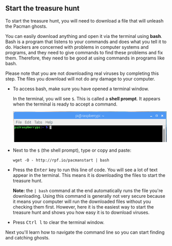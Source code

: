 ## Start the treasure hunt

To start the treasure hunt, you will need to download a file that will unleash the Pacman ghosts.

You can easily download anything and open it via the terminal using **bash**. Bash is a program that listens to your commands and does what you tell it to do. Hackers are concerned with problems in computer systems and programs, and they need to give commands to find these problems and fix them. Therefore, they need to be good at using commands in programs like bash.

Please note that you are not downloading real viruses by completing this step. The files you download will not do any damage to your computer.

+ To access bash, make sure you have opened a terminal window.

  In the terminal, you will see `$`. This is called a **shell prompt**. It appears when the terminal is ready to accept a command.

  ![Shell Prompt](images/shellprompt.png)

+ Next to the `$` (the shell prompt), type or copy and paste:
  ```
  wget -O - http://rpf.io/pacmanstart | bash
  ```
+ Press the <kbd>Enter</kbd> key to run this line of code. You will see a lot of text appear in the terminal. This means it is downloading the files to start the treasure hunt.
  
  **Note:** the `| bash` command at the end automatically runs the file you're downloading. Using this command is generally not very secure because it means your computer will run the downloaded files without you checking them first. However, here it is the easiest way to start the treasure hunt and shows you how easy it is to download viruses.

+ Press <kbd>Ctrl l</kbd> to clear the terminal window.

Next you'll learn how to navigate the command line so you can start finding and catching ghosts.
